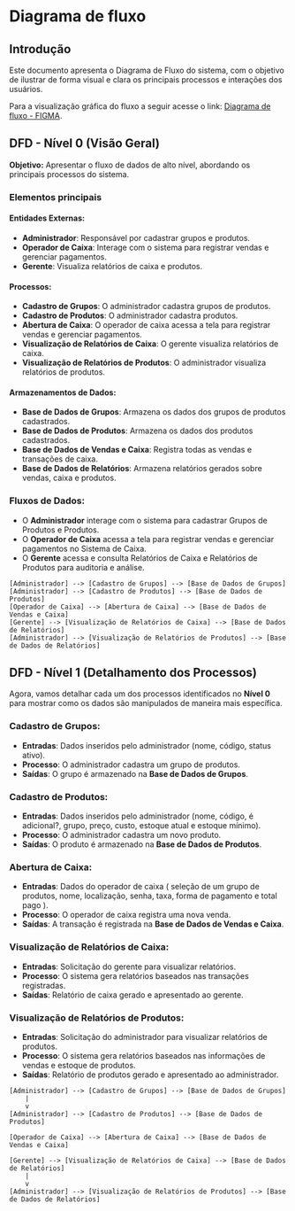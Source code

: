 # Diagrama de fluxo

## Introdução
Este documento apresenta o Diagrama de Fluxo do sistema, com o objetivo de ilustrar de forma visual e clara os principais processos e interações dos usuários. 

Para a visualização gráfica do fluxo a seguir acesse o link: [Diagrama de fluxo - FIGMA](https://www.figma.com/design/LTdDVyRKmTS6IJDwmCv2yR/TCC---Fluxo-da-Interface?node-id=496-428&t=kMmpALYRFgWz5jDM-1).


## DFD - Nível 0 (Visão Geral)
**Objetivo:** Apresentar o fluxo de dados de alto nível, abordando os principais processos do sistema.

### Elementos principais

#### **Entidades Externas**:
- **Administrador**: Responsável por cadastrar grupos e produtos.
- **Operador de Caixa**: Interage com o sistema para registrar vendas e gerenciar pagamentos.
- **Gerente**: Visualiza relatórios de caixa e produtos.

#### **Processos**:
- **Cadastro de Grupos**: O administrador cadastra grupos de produtos.
- **Cadastro de Produtos**: O administrador cadastra produtos.
- **Abertura de Caixa**: O operador de caixa acessa a tela para registrar vendas e gerenciar pagamentos.
- **Visualização de Relatórios de Caixa**: O gerente visualiza relatórios de caixa.
- **Visualização de Relatórios de Produtos**: O administrador visualiza relatórios de produtos.

#### **Armazenamentos de Dados**:
- **Base de Dados de Grupos**: Armazena os dados dos grupos de produtos cadastrados.
- **Base de Dados de Produtos**: Armazena os dados dos produtos cadastrados.
- **Base de Dados de Vendas e Caixa**: Registra todas as vendas e transações de caixa.
- **Base de Dados de Relatórios**: Armazena relatórios gerados sobre vendas, caixa e produtos.

### **Fluxos de Dados**:
- O **Administrador** interage com o sistema para cadastrar Grupos de Produtos e Produtos.
- O **Operador de Caixa** acessa a tela para registrar vendas e gerenciar pagamentos no Sistema de Caixa.
- O **Gerente** acessa e consulta Relatórios de Caixa e Relatórios de Produtos para auditoria e análise.

```
[Administrador] --> [Cadastro de Grupos] --> [Base de Dados de Grupos]
[Administrador] --> [Cadastro de Produtos] --> [Base de Dados de Produtos]
[Operador de Caixa] --> [Abertura de Caixa] --> [Base de Dados de Vendas e Caixa]
[Gerente] --> [Visualização de Relatórios de Caixa] --> [Base de Dados de Relatórios]
[Administrador] --> [Visualização de Relatórios de Produtos] --> [Base de Dados de Relatórios]
```

## DFD - Nível 1 (Detalhamento dos Processos)
Agora, vamos detalhar cada um dos processos identificados no **Nível 0** para mostrar como os dados são manipulados de maneira mais específica.

### **Cadastro de Grupos**:
- **Entradas**: Dados inseridos pelo administrador (nome, código, status ativo).
- **Processo**: O administrador cadastra um grupo de produtos.
- **Saídas**: O grupo é armazenado na **Base de Dados de Grupos**.

### **Cadastro de Produtos**:
- **Entradas**: Dados inseridos pelo administrador (nome, código, é adicional?, grupo, preço, custo, estoque atual e estoque mínimo).
- **Processo**: O administrador cadastra um novo produto.
- **Saídas**: O produto é armazenado na **Base de Dados de Produtos**.

### **Abertura de Caixa**:
- **Entradas**: Dados do operador de caixa ( seleção de um grupo de produtos, nome, localização, senha, taxa, forma de pagamento e total pago ).
- **Processo**: O operador de caixa registra uma nova venda.
- **Saídas**: A transação é registrada na **Base de Dados de Vendas e Caixa**.

### **Visualização de Relatórios de Caixa**:
- **Entradas**: Solicitação do gerente para visualizar relatórios.
- **Processo**: O sistema gera relatórios baseados nas transações registradas.
- **Saídas**: Relatório de caixa gerado e apresentado ao gerente.

### **Visualização de Relatórios de Produtos**:
- **Entradas**: Solicitação do administrador para visualizar relatórios de produtos.
- **Processo**: O sistema gera relatórios baseados nas informações de vendas e estoque de produtos.
- **Saídas**: Relatório de produtos gerado e apresentado ao administrador.

```
[Administrador] --> [Cadastro de Grupos] --> [Base de Dados de Grupos]
    | 
    v
[Administrador] --> [Cadastro de Produtos] --> [Base de Dados de Produtos]

[Operador de Caixa] --> [Abertura de Caixa] --> [Base de Dados de Vendas e Caixa]

[Gerente] --> [Visualização de Relatórios de Caixa] --> [Base de Dados de Relatórios]
    |
    v
[Administrador] --> [Visualização de Relatórios de Produtos] --> [Base de Dados de Relatórios]

```

